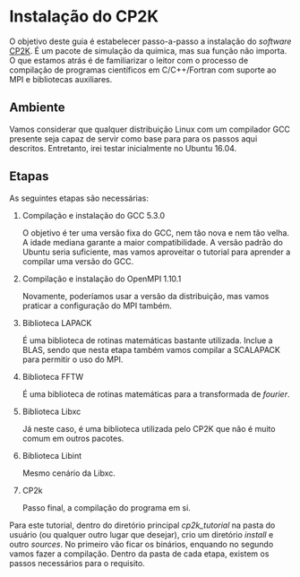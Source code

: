 # Instalação do CP2K

O objetivo deste guia é estabelecer passo-a-passo a instalação do _software_ [CP2K](https://www.cp2k.org/). É um pacote de simulação da química, mas sua função não importa. O que estamos atrás é de familiarizar o leitor com o processo de compilação de programas científicos em C/C++/Fortran com suporte ao MPI e bibliotecas auxiliares.

## Ambiente

Vamos considerar que qualquer distribuição Linux com um compilador GCC presente seja capaz de servir como base para para os passos aqui descritos. Entretanto, irei testar inicialmente no Ubuntu 16.04.

## Etapas

As seguintes etapas são necessárias: 

1. Compilação e instalação do GCC 5.3.0

   O objetivo é ter uma versão fixa do GCC, nem tão nova e nem tão velha. A idade mediana garante a maior compatibilidade. A versão padrão do Ubuntu seria suficiente, mas vamos aproveitar o tutorial para aprender a compilar uma versão do GCC.

2. Compilação e instalação do OpenMPI 1.10.1

   Novamente, poderíamos usar a versão da distribuição, mas vamos praticar a configuração do MPI também.

3. Biblioteca LAPACK

   É uma biblioteca de rotinas matemáticas bastante utilizada. Inclue a BLAS, sendo que nesta etapa também vamos compilar a SCALAPACK para permitir o uso do MPI.

4. Biblioteca FFTW
  
   É uma biblioteca de rotinas matemáticas para a transformada de _fourier_.

5. Biblioteca Libxc

   Já neste caso, é uma biblioteca utilizada pelo CP2K que não é muito comum em outros pacotes.

6. Biblioteca Libint
   
   Mesmo cenário da Libxc.

7. CP2k
   
   Passo final, a compilação do programa em si.

Para este tutorial, dentro do diretório principal *cp2k_tutorial* na pasta do usuário (ou qualquer outro lugar que desejar), crio um diretório _install_ e outro _sources_. No primeiro vão ficar os binários, enquando no segundo vamos fazer a compilação.  Dentro da pasta de cada etapa, existem os passos necessários para o requisito.

